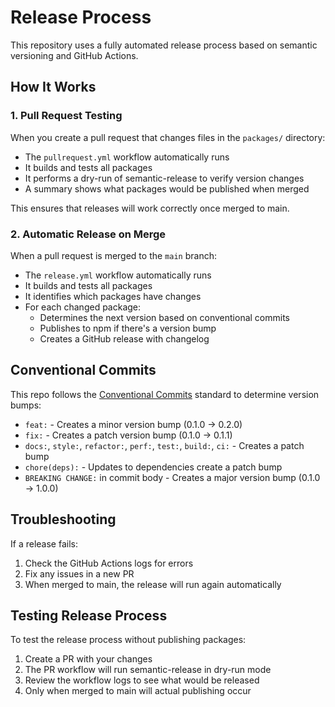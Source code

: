 # Release Process

This repository uses a fully automated release process based on semantic versioning and GitHub Actions.

## How It Works

### 1. Pull Request Testing

When you create a pull request that changes files in the `packages/` directory:

- The `pullrequest.yml` workflow automatically runs
- It builds and tests all packages
- It performs a dry-run of semantic-release to verify version changes
- A summary shows what packages would be published when merged

This ensures that releases will work correctly once merged to main.

### 2. Automatic Release on Merge

When a pull request is merged to the `main` branch:

- The `release.yml` workflow automatically runs
- It builds and tests all packages
- It identifies which packages have changes
- For each changed package:
  - Determines the next version based on conventional commits
  - Publishes to npm if there's a version bump
  - Creates a GitHub release with changelog

## Conventional Commits

This repo follows the [Conventional Commits](https://www.conventionalcommits.org/) standard to determine version bumps:

- `feat:` - Creates a minor version bump (0.1.0 → 0.2.0)
- `fix:` - Creates a patch version bump (0.1.0 → 0.1.1)
- `docs:`, `style:`, `refactor:`, `perf:`, `test:`, `build:`, `ci:` - Creates a patch bump
- `chore(deps):` - Updates to dependencies create a patch bump
- `BREAKING CHANGE:` in commit body - Creates a major version bump (0.1.0 → 1.0.0)

## Troubleshooting

If a release fails:

1. Check the GitHub Actions logs for errors
2. Fix any issues in a new PR
3. When merged to main, the release will run again automatically

## Testing Release Process

To test the release process without publishing packages:

1. Create a PR with your changes
2. The PR workflow will run semantic-release in dry-run mode
3. Review the workflow logs to see what would be released
4. Only when merged to main will actual publishing occur 
